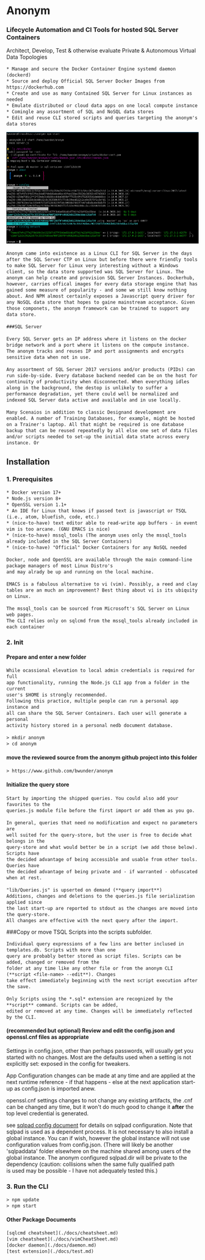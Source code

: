 # Anonym 
### Lifecycle Automation and CI Tools for hosted SQL Server Containers 

Architect, Develop, Test & otherwise evaluate Private & Autonomous Virtual Data Topologies   

    * Manage and secure the Docker Container Engine systemd daemon (dockerd)
    * Source and deploy Official SQL Server Docker Images from https://dockerhub.com
    * Create and use as many Contained SQL Server for Linux instances as needed 
    * Emulate distributed or cloud data apps on one local compute instance
    * Comingle any assortment of SQL and NoSQL data stores
    * Edit and reuse CLI stored scripts and queries targeting the anonym's data stores

![Image](./docs/catalog.png)

    Anonym came into existence as a Linux CLI for SQL Server in the days after the SQL Server CTP on Linux but before there were friendly tools to make SQL Server for Linux very interesting without a Windows client, so the data store supported was SQL Server for Linux. The anonym can help create and provision SQL Server Instances. Dockerhub, however, carries offical images for every data storage engine that has gained some measure of popularity - and some we still know nothing about. And NPM almost certainly exposes a Javascript query driver for any NoSQL data store that hopes to gaine mainstream acceptance. Given those componets, the anonym framework can be trained to support any data store.

    ###SQL Server

    Every SQL Server gets an IP address where it listens on the docker bridge network and a port where it listens on the compute instance. The anonym tracks and reuses IP and port assignments and encrypts sensitive data when not in use. 
    
    Any assortment of SQL Server 2017 versions and/or products (PIDs) can run side-by-side. Every database backend needed can be on the host for continuity of productivity when disconnected. When everything idles along in the background, the destop is unlikely to suffer a performance degradation, yet there could well be normalized and indexed SQL Server data active and available and in use locally.

    Many Scenaios in addition to classic Designand development are enabled. A number of Training Databases, for example, might be hosted on a Trainer's laptop. All that might be required is one database backup that can be reused repeatedly by all else one set of data files and/or scripts needed to set-up the initial data state across every instance. Or   

## Installation

### 1. Prerequisites

    * Docker version 17+ 
    * Node.js version 8+  
    * OpenSSL version 1.1+
    * An IDE for Linux that knows if passed text is javascript or TSQL (i.e., atom, bluefish, code, etc.)
    * (nice-to-have) text editor able to read-write app buffers - in event vim is too arcane. (GNU EMACS is nice)
    * (nice-to-have) mssql_tools (The anonym uses only the mssql_tools already included in the SQL Server Containers)
    * (nice-to-have) "Official" Docker Containers for any NoSQL needed 

    Docker, node and OpenSSL are available through the main command-line package managers of most Linux Distro's 
    and may alrady be up and running on the local machine.  

    EMACS is a fabulous alternative to vi (vim). Possibly, a reed and clay tables are an much an improvement? Best thing about vi is its ubiquity on Linux.

    The mssql_tools can be sourced from Microsoft's SQL Server on Linux web pages. 
    The CLI relies only on sqlcmd from the mssql_tools already included in each container 


### 2. Init
#### Prepare and enter a new folder

    While ocassional elevation to local admin credentials is required for full 
    app functionality, running the Node.js CLI app from a folder in the current 
    user's $HOME is strongly recommended.
    Following this practice, multiple people can run a personal app instance and 
    all can share the SQL Server Containers. Each user will generate a personal 
    activity history stored in a personal nedb document database.

    > mkdir anonym
    > cd anonym

#### move the reviewed source from the anonym github project into this folder

    > https://www.github.com/bwunder/anonym

#### Initialize the query store 

    Start by importing the shipped queries. You could also add your favorites to the 
    queries.js module file before the first import or add them as you go. 

    In general, queries that need no modification and expect no parameters are
    well suited for the query-store, but the user is free to decide what belongs in the 
    query-store and what would better be in a script (we add those below). Scripts have 
    the decided advantage of being accessible and usable from other tools. Queries have 
    the decided advantage of being private and - if warranted - obfuscated when at rest.

    "lib/Queries.js" is upserted on demand (**query import**)
    Additions, changes and deletions to the queries.js file serialization applied since 
    the last start-up are reported to stdout as the changes are moved into the query-store.
    All changes are effective with the next query after the import.

###Copy or move TSQL Scripts into the scripts subfolder.

    Individual query expressions of a few lins are better inclused in templates.db. Scripts with more than one
    query are probably better stored as script files. Scripts can be added, changed or removed from the
    folder at any time like any other file or from the anonym CLI (**script <file-name> --edit**). Changes
    take effect immediately beginning with the next script execution after the save.

    Only Scripts using the *.sql* extension are recognized by the **script** command. Scripts can be added,
    edited or removed at any time. Changes will be immediately reflected by the CLI.  

#### (recommended but optional) Review and edit the config.json and openssl.cnf files as appropriate

Settings in config.json, other than perhaps passwords, will usually get you started with no changes.
Most are the defaults used when a setting is not explicitly set: exposed in the config for tweakers.

App Configuration changes can be made at any time and are applied at the next runtime reference - if
that happens - else at the next application start-up as config.json is imported anew.

openssl.cnf settings changes to not change any existing artifacts, the .cnf can be changed any time,
but it won't do much good to change it __after__ the top level credential is generated.

see [sqlpad config document](https://github.com/rickbergfalk/sqlpad/blob/master/server/lib/config/configItems.js)
for details on sqlpad configuration. Note that sqlpad is used as a dependent process. It is
not necessary to also install a global instance. You can if wish, however the global instance
will not use configuration values from config.json. (There will likely be another 'sqlpaddata'
folder elsewhere on the machine shared among users of the global instance.  The anonym configured
sqlpad.dir will be private to the dependency (caution: collisions when the same fully qualified path  
is used may be possible - I have not adequately tested this.)

### 3. Run the CLI

    > npm update
    > npm start


#### Other Package Documents

    [sqlcmd cheatsheet](./docs/cheatsheet.md)
    [vim cheatsheet](./docs/vimCheatSheet.md)
    [docker daemon](./docs/daemon.md)
    [test extension](./docs/test.md)

